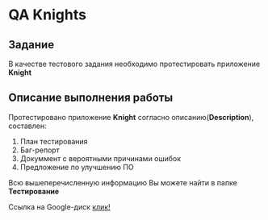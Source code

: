 # QA Knights 

## Задание 

В качестве тестового задания необходимо протестировать приложение **Knight**

## Описание выполнения работы 

Протестировано приложение **Knight** согласно описанию(**Description**), составлен:

1. План тестирования 
2. Баг-репорт 
3. Докуммент с вероятными причинами ошибок 
4. Предложение по улучшению ПО 

Всю вышеперечисленную информацию Вы можете найти в папке **Тестирование**

Ссылка на Google-диск <span><a  href="(https://drive.google.com/drive/folders/1UblsT8IIWu3OUSDKJsPhvVXYXWdCf8Jz?usp=drive_link)">клик!</a></span>
